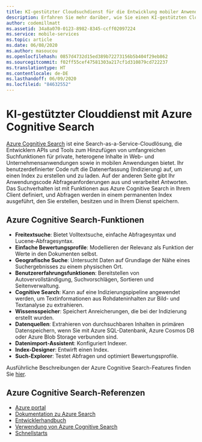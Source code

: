 ```yaml
---
title: KI-gestützter Cloudsuchdienst für die Entwicklung mobiler Anwendungen mit Azure Cognitive Search
description: Erfahren Sie mehr darüber, wie Sie einen KI-gestützten Cloudsuchdienst für die Entwicklung mobiler Anwendungen verwenden können.
author: codemillmatt
ms.assetid: 34a8a070-0123-8982-8345-ccff02097224
ms.service: mobile-services
ms.topic: article
ms.date: 06/08/2020
ms.author: masoucou
ms.openlocfilehash: 0857d4732d15ed389b72273156b5b404f29eb862
ms.sourcegitcommit: f02ff55cef47581303a217cf1d310879cd722237
ms.translationtype: HT
ms.contentlocale: de-DE
ms.lasthandoff: 06/09/2020
ms.locfileid: "84632552"
---
```

# <a name="ai-powered-cloud-service-with-azure-cognitive-search"></a>KI-gestützter Clouddienst mit Azure Cognitive Search

[Azure Cognitive Search](https://azure.microsoft.com/services/search/) ist eine Search-as-a-Service-Cloudlösung, die Entwicklern APIs und Tools zum Hinzufügen von umfangreichen Suchfunktionen für private, heterogene Inhalte in Web- und Unternehmensanwendungen sowie in mobilen Anwendungen bietet. Ihr benutzerdefinierter Code ruft die Datenerfassung (Indizierung) auf, um einen Index zu erstellen und zu laden. Auf der anderen Seite gibt Ihr Anwendungscode Abfrageanforderungen aus und verarbeitet Antworten. Das Suchverhalten ist mit Funktionen aus Azure Cognitive Search in Ihrem Client definiert, und Abfragen werden in einem permanenten Index ausgeführt, den Sie erstellen, besitzen und in Ihrem Dienst speichern.

## <a name="azure-cognitive-search-features"></a>Azure Cognitive Search-Funktionen

- **Freitextsuche**: Bietet Volltextsuche, einfache Abfragesyntax und Lucene-Abfragesyntax.
- **Einfache Bewertungsprofile**: Modellieren der Relevanz als Funktion der Werte in den Dokumenten selbst.
- **Geografische Suche**: Untersucht Daten auf Grundlage der Nähe eines Suchergebnisses zu einem physischen Ort.
- **Benutzererfahrungsfunktionen**: Bereitstellen von Autovervollständigung, Suchvorschlägen, Sortieren und Seitenverwaltung.
- **Cognitive Search**: Kann auf eine Indizierungspipeline angewendet werden, um Textinformationen aus Rohdateninhalten zur Bild- und Textanalyse zu extrahieren.
- **Wissensspeicher**: Speichert Anreicherungen, die bei der Indizierung erstellt wurden.
- **Datenquellen**: Extrahieren von durchsuchbaren Inhalten in primären Datenspeichern, wenn Sie mit Azure SQL-Datenbank, Azure Cosmos DB oder Azure Blob Storage verbunden sind.
- **Datenimport-Assistent**: Konfiguriert Indexer. 
- **Index-Designer**: Entwirft einen Index. 
- **Such-Explorer**: Testet Abfragen und optimiert Bewertungsprofile.

Ausführliche Beschreibungen der Azure Cognitive Search-Features finden Sie [hier](/azure/search/search-what-is-azure-search#feature-descriptions).

## <a name="azure-cognitive-search-references"></a>Azure Cognitive Search-Referenzen

- [Azure portal](https://portal.azure.com) 
- [Dokumentation zu Azure Search](/azure/search/)
- [Entwicklerhandbuch](https://azure.microsoft.com/resources/iot-developers-guide/)
- [Verwendung von Azure Cognitive Search](/azure/search/search-what-is-azure-search#how-to-use-azure-cognitive-search)
- [Schnellstarts](/azure/search/search-create-service-portal)

 